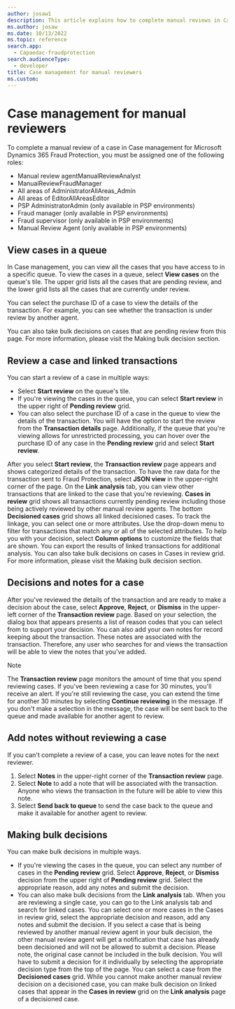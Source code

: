 ```yaml
---
author: josaw1
description: This article explains how to complete manual reviews in Case management for Microsoft Dynamics 365 Fraud Protection.
ms.author: josaw
ms.date: 10/13/2022
ms.topic: reference
search.app: 
  - Capaedac-fraudprotection
search.audienceType:
  - developer
title: Case management for manual reviewers
ms.custom:
---
```


# Case management for manual reviewers

To complete a manual review of a case in Case management for Microsoft Dynamics 365 Fraud Protection, you must be assigned one of the following roles:

- Manual review agentManualReviewAnalyst
- ManualReviewFraudManager
- All areas of AdministratorAllAreas_Admin
- All areas of EditorAllAreasEditor
- PSP AdministratorAdmin (only available in PSP environments)
- Fraud manager (only available in PSP environments)
- Fraud supervisor (only available in PSP environments)
- Manual Review Agent (only available in PSP environments)


## View cases in a queue

In Case management, you can view all the cases that you have access to in a specific queue. To view the cases in a queue, select **View cases** on the queue's tile. The upper grid lists all the cases that are pending review, and the lower grid lists all the cases that are currently under review.

You can select the purchase ID of a case to view the details of the transaction. For example, you can see whether the transaction is under review by another agent.

You can also take bulk decisions on cases that are pending review from this page. For more information, please visit the Making bulk decision section.

## Review a case and linked transactions

You can start a review of a case in multiple ways:

- Select **Start review** on the queue's tile.
- If you're viewing the cases in the queue, you can select **Start review** in the upper right of **Pending review** grid.
- You can also select the purchase ID of a case in the queue to view the details of the transaction. You will have the option to start the review from the **Transaction details** page. Additionally, if the queue that you're viewing allows for unrestricted processing, you can hover over the purchase ID of any case in the **Pending review** grid and select **Start review**.

After you select **Start review**, the **Transaction review** page appears and shows categorized details of the transaction. To have the raw data for the transaction sent to Fraud Protection, select **JSON view** in the upper-right corner of the page. On the **Link analysis** tab, you can view other transactions that are linked to the case that you're reviewing. **Cases in review** grid shows all transactions currently pending review including those being actively reviewed by other manual review agents. The bottom **Decisioned cases** grid shows all linked decisioned cases.  To track the linkage, you can select one or more attributes. Use the drop-down menu to filter for transactions that match any or all of the selected attributes. To help you with your decision, select **Column options** to customize the fields that are shown. You can export the results of linked transactions for additional analysis. You can also take bulk decisions on cases in Cases in review grid. For more information, please visit the Making bulk decision section.

## Decisions and notes for a case

After you've reviewed the details of the transaction and are ready to make a decision about the case, select **Approve**, **Reject**, or **Dismiss** in the upper-left corner of the **Transaction review** page. Based on your selection, the dialog box that appears presents a list of reason codes that you can select from to support your decision. You can also add your own notes for record keeping about the transaction. These notes are associated with the transaction. Therefore, any user who searches for and views the transaction will be able to view the notes that you've added.

> [!NOTE]
> The **Transaction review** page monitors the amount of time that you spend reviewing cases. If you've been reviewing a case for 30 minutes, you'll receive an alert. If you're still reviewing the case, you can extend the time for another 30 minutes by selecting **Continue reviewing** in the message. If you don't make a selection in the message, the case will be sent back to the queue and made available for another agent to review.

## Add notes without reviewing a case

If you can't complete a review of a case, you can leave notes for the next reviewer.

1. Select **Notes** in the upper-right corner of the **Transaction review** page.
2. Select **Note** to add a note that will be associated with the transaction. Anyone who views the transaction in the future will be able to view this note.
3. Select **Send back to queue** to send the case back to the queue and make it available for another agent to review. 

## Making bulk decisions

You can make bulk decisions in multiple ways.
- If you're viewing the cases in the queue, you can select any number of cases in the **Pending review** grid. Select **Approve**, **Reject**, or **Dismiss** decision from the upper right of **Pending review** grid. Select the appropriate reason, add any notes and submit the decision.
- You can also make bulk decisions from the **Link analysis** tab. When you are reviewing a single case, you can go to the Link analysis tab and search for linked cases. You can select one or more cases in the Cases in review grid, select the appropriate decision and reason, add any notes and submit the decision. If you select a case that is being reviewed by another manual review agent in your bulk decision, the other manual review agent will get a notification that case has already been decisioned and will not be allowed to submit a decision. Please note, the original case cannot be included in the bulk decision. You will have to submit a decision for it individually by selecting the appropriate decision type from the top of the page. You can select a case from the **Decisioned cases** grid. While you cannot make another manual review decision on a decisioned case, you can make bulk decision on linked cases that appear in the **Cases in review** grid on the **Link analysis** page of a decisioned case.   


